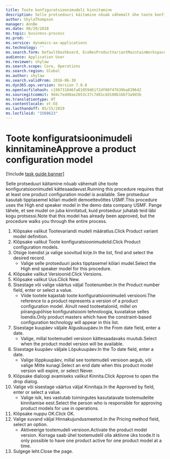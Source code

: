```yaml
---
title: Toote konfiguratsioonimudeli kinnitamine
description: Selle protseduuri käitamine nõuab vähemalt ühe toote konfiguratsioonimudeli kättesaadavust.
author: ShylaThompson
manager: AnnBe
ms.date: 08/29/2018
ms.topic: business-process
ms.prod: ''
ms.service: dynamics-ax-applications
ms.technology: ''
ms.search.form: DefaultDashboard, EcoResProductVariantMaintainWorkspace, PCProductConfigurationModelListPage, PCProductModelVersion, PCApproveProductModelVersion, HcmWorkerLookUp
audience: Application User
ms.reviewer: shylaw
ms.search.scope: Core, Operations
ms.search.region: Global
ms.author: shylaw
ms.search.validFrom: 2016-06-30
ms.dyn365.ops.version: Version 7.0.0
ms.openlocfilehash: c196731046fa01059d61f2df08f47639ba839642
ms.sourcegitcommit: 9d4c7edd0ae2053c37c7d81cdd180b16bf3a9d3b
ms.translationtype: HT
ms.contentlocale: et-EE
ms.lasthandoff: 05/15/2019
ms.locfileid: "1568623"
---
```

# <a name="approve-a-product-configuration-model"></a><span data-ttu-id="abc65-103">Toote konfiguratsioonimudeli kinnitamine</span><span class="sxs-lookup"><span data-stu-id="abc65-103">Approve a product configuration model</span></span>

[!include [task guide banner](../../includes/task-guide-banner.md)]

<span data-ttu-id="abc65-104">Selle protseduuri käitamine nõuab vähemalt ühe toote konfiguratsioonimudeli kättesaadavust.</span><span class="sxs-lookup"><span data-stu-id="abc65-104">Running this procedure requires that at least one product configuration model is available.</span></span> <span data-ttu-id="abc65-105">See protseduur kasutab tipptasemel kõlari mudelit demoettevõttes USMF.</span><span class="sxs-lookup"><span data-stu-id="abc65-105">This procedure uses the High end speaker model in the demo data company USMF.</span></span> <span data-ttu-id="abc65-106">Pange tähele, et see mudel on juba kinnitatud, kuid protseduur juhatab teid läbi kogu protsessi.</span><span class="sxs-lookup"><span data-stu-id="abc65-106">Note that this model has already been approved, but the procedure walks you through the entire process.</span></span>

1. <span data-ttu-id="abc65-107">Klõpsake valikut Tootevariandi mudeli määratlus.</span><span class="sxs-lookup"><span data-stu-id="abc65-107">Click Product variant model definition.</span></span>
2. <span data-ttu-id="abc65-108">Klõpsake valikut Toote konfiguratsioonimudelid.</span><span class="sxs-lookup"><span data-stu-id="abc65-108">Click Product configuration models.</span></span>
3. <span data-ttu-id="abc65-109">Otsige loendist ja valige soovitud kirje.</span><span class="sxs-lookup"><span data-stu-id="abc65-109">In the list, find and select the desired record.</span></span>
    * <span data-ttu-id="abc65-110">Valige selle protseduuri jaoks tipptasemel kõlari mudel.</span><span class="sxs-lookup"><span data-stu-id="abc65-110">Select the High end speaker model for this procedure.</span></span>  
4. <span data-ttu-id="abc65-111">Klõpsake valikut Versioonid.</span><span class="sxs-lookup"><span data-stu-id="abc65-111">Click Versions.</span></span>
5. <span data-ttu-id="abc65-112">Klõpsake valikut Uus.</span><span class="sxs-lookup"><span data-stu-id="abc65-112">Click New.</span></span>
6. <span data-ttu-id="abc65-113">Sisestage või valige väärtus väljal Tootenumber.</span><span class="sxs-lookup"><span data-stu-id="abc65-113">In the Product number field, enter or select a value.</span></span>
    * <span data-ttu-id="abc65-114">Viide tootele kajastab toote konfiguratsioonimudeli versiooni.</span><span class="sxs-lookup"><span data-stu-id="abc65-114">The reference to a product represents a version of a product configuration model.</span></span> <span data-ttu-id="abc65-115">Ainult need tooteetalonid, millel on piirangupõhise konfiguratsiooni tehnoloogia, kuvatakse selles loendis.</span><span class="sxs-lookup"><span data-stu-id="abc65-115">Only product masters which have the constraint-based configuration technology will appear in this list.</span></span>  
7. <span data-ttu-id="abc65-116">Sisestage kuupäev väljale Alguskuupäev.</span><span class="sxs-lookup"><span data-stu-id="abc65-116">In the From date field, enter a date.</span></span>
    * <span data-ttu-id="abc65-117">Valige, millal tootemudeli versioon kättesaadavaks muutub.</span><span class="sxs-lookup"><span data-stu-id="abc65-117">Select when the product model version will be available.</span></span>  
8. <span data-ttu-id="abc65-118">Sisestage kuupäev väljale Lõpukuupäev.</span><span class="sxs-lookup"><span data-stu-id="abc65-118">In the To date field, enter a date.</span></span>
    * <span data-ttu-id="abc65-119">Valige lõppkuupäev, millal see tootemudeli versioon aegub, või valige Mitte kunagi.</span><span class="sxs-lookup"><span data-stu-id="abc65-119">Select an end date when this product model version will expire, or select Never.</span></span>  
9. <span data-ttu-id="abc65-120">Klõpsake dialoogi avamiseks valikut Kinnita.</span><span class="sxs-lookup"><span data-stu-id="abc65-120">Click Approve to open the drop dialog.</span></span>
10. <span data-ttu-id="abc65-121">Valige või sisestage väärtus väljal Kinnitaja.</span><span class="sxs-lookup"><span data-stu-id="abc65-121">In the Approved by field, enter or select a value.</span></span>
    * <span data-ttu-id="abc65-122">Valige isik, kes vastutab toimingutes kasutatavate tootemudelite kinnitamise eest.</span><span class="sxs-lookup"><span data-stu-id="abc65-122">Select the person who is responsible for approving product models for use in operations.</span></span>  
11. <span data-ttu-id="abc65-123">Klõpsake nuppu OK.</span><span class="sxs-lookup"><span data-stu-id="abc65-123">Click OK.</span></span>
12. <span data-ttu-id="abc65-124">Valige suvand väljal Hinnakujundusmeetod.</span><span class="sxs-lookup"><span data-stu-id="abc65-124">In the Pricing method field, select an option.</span></span>
    * <span data-ttu-id="abc65-125">Aktiveerige tootemudeli versioon.</span><span class="sxs-lookup"><span data-stu-id="abc65-125">Activate the product model version.</span></span> <span data-ttu-id="abc65-126">Korraga saab ühel tootemudelil olla aktiivne üks toode.</span><span class="sxs-lookup"><span data-stu-id="abc65-126">It is only possible to have one product active for one product model at a time.</span></span>  
13. <span data-ttu-id="abc65-127">Sulgege leht.</span><span class="sxs-lookup"><span data-stu-id="abc65-127">Close the page.</span></span>

